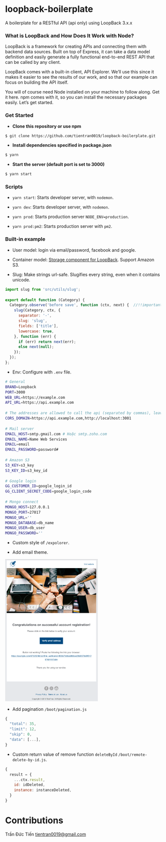 # loopback-boilerplate

A boilerplate for a RESTful API (api only) using LoopBack 3.x.x

### What is LoopBack and How Does It Work with Node?
LoopBack is a framework for creating APIs and connecting them with backend data sources. Built on top of Express, it can take a data model definition and easily generate a fully functional end-to-end REST API that can be called by any client.

LoopBack comes with a built-in client, API Explorer. We’ll use this since it makes it easier to see the results of our work, and so that our example can focus on building the API itself.

You will of course need Node installed on your machine to follow along. Get it here. npm comes with it, so you can install the necessary packages easily. Let’s get started.


### Get Started
- **Clone this repository or use npm**
```bash
$ git clone https://github.com/tientran0019/loopback-boilerplate.git
```

- **Install dependencies specified in package.json**
```bash
$ yarn
```

- **Start the server (default port is set to 3000)**
```bash
$ yarn start
```

### Scripts
- `yarn start`:  Starts developer server, with `nodemon`.

- `yarn dev`: Starts developer server, with `nodemon`.

- `yarn prod`: Starts production server `NODE_ENV=production`.

- `yarn prod:pm2`: Starts production server with `pm2`.

### Built-in example
- User model: login via email/password, facebook and google.

- Container model: [Storage component for LoopBack](https://github.com/strongloop/loopback-component-storage). Support Amazon S3.

- Slug: Make strings url-safe. Slugifies every string, even when it contains unicode.

```js
import slug from 'src/utils/slug';

export default function (Category) {
  Category.observe('before save', function (ctx, next) {  //!!important
    slug(Category, ctx, {
      separator: '-',
      slug: 'slug',
      fields: ['title'],
      lowercase: true,
    }, function (err) {
      if (err) return next(err);
      else next(null);
    });
  });
};
```

- Env: Configure with `.env` file.

```bash
# General
BRAND=Loopback
PORT=3000
WEB_URL=https://example.com
API_URL=https://api.example.com

# The addresses are allowed to call the api (separated by commas), leaving empty meaning that any place is called
CORS_DOMAIN=https://api.example.com,http://localhost:3001

# Mail server
EMAIL_HOST=smtp.gmail.com # Hoặc smtp.zoho.com
EMAIL_NAME=Name Web Services
EMAIL=email
EMAIL_PASSWORD=password#

# Amazon S3
S3_KEY=s3_key
S3_KEY_ID=s3_key_id

# Google login
GG_CUSTOMER_ID=google_login_id
GG_CLIENT_SECRET_CODE=google_login_code

# Mongo connect
MONGO_HOST=127.0.0.1
MONGO_PORT=27017
MONGO_URL=''
MONGO_DATABASE=db_name
MONGO_USER=db_user
MONGO_PASSWORD=''
```

- Custom style of `/expolorer`.

- Add email theme.

<img src="./screenshot/email.png" width="300" />

- Add pagination `/boot/pagination.js`

```js
{
  "total": 35,
  "limit": 12,
  "skip": 0,
  "data": [...],
}
```

- Custom return value of remove function `deleteById` `/boot/remote-delete-by-id.js`.

```js
{
  result = {
    ...ctx.result,
    id: idDeleted,
    instance: instanceDeleted,
  }
}
```

# Contributions
Trần Đức Tiến <tientran0019@gmail.com>
